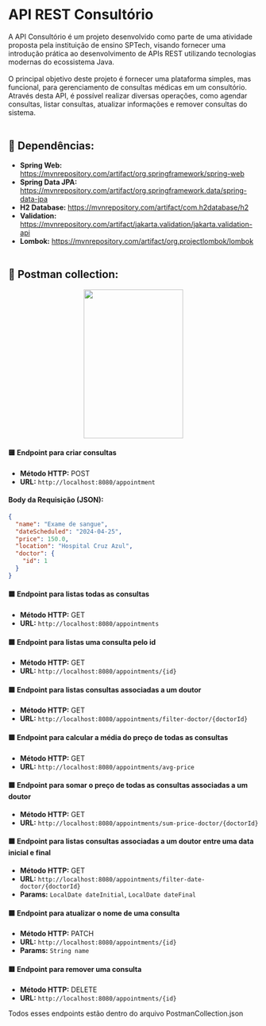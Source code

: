 # API REST Consultório

A API Consultório é um projeto desenvolvido como parte de uma atividade proposta pela instituição de ensino SPTech, visando fornecer uma introdução prática ao desenvolvimento de APIs REST utilizando tecnologias modernas do ecossistema Java.
<br></br>
O principal objetivo deste projeto é fornecer uma plataforma simples, mas funcional, para gerenciamento de consultas médicas em um consultório. Através desta API, é possível realizar diversas operações, como agendar consultas, listar consultas, atualizar informações e remover consultas do sistema.
<br></br>

## 📃 Dependências: 
- **Spring Web:** https://mvnrepository.com/artifact/org.springframework/spring-web
- **Spring Data JPA:** https://mvnrepository.com/artifact/org.springframework.data/spring-data-jpa
- **H2 Database:** https://mvnrepository.com/artifact/com.h2database/h2
- **Validation:** https://mvnrepository.com/artifact/jakarta.validation/jakarta.validation-api
- **Lombok:** https://mvnrepository.com/artifact/org.projectlombok/lombok
<br></br>
## 📃 Postman collection: 
<p align="center">
  <img src="https://github.com/brunolimabh/api-consultorio/blob/main/imgs/postman_print.png" width="200px" height="300px" style="vertical-align: middle; margin-right:"200px";">
</p>


#### 🟨 Endpoint para criar consultas
- **Método HTTP:** POST
- **URL:** `http://localhost:8080/appointment`

#### Body da Requisição (JSON):
```json
{
  "name": "Exame de sangue",
  "dateScheduled": "2024-04-25",
  "price": 150.0,
  "location": "Hospital Cruz Azul",
  "doctor": {
    "id": 1
  }
}
```

#### 🟩 Endpoint para listas todas as consultas
- **Método HTTP:** GET
- **URL:** `http://localhost:8080/appointments`

#### 🟩 Endpoint para listas uma consulta pelo id
- **Método HTTP:** GET
- **URL:** `http://localhost:8080/appointments/{id}`

#### 🟩 Endpoint para listas consultas associadas a um doutor
- **Método HTTP:** GET
- **URL:** `http://localhost:8080/appointments/filter-doctor/{doctorId}`

#### 🟩 Endpoint para calcular a média do preço de todas as consultas
- **Método HTTP:** GET
- **URL:** `http://localhost:8080/appointments/avg-price`

#### 🟩 Endpoint para somar o preço de todas as consultas associadas a um doutor
- **Método HTTP:** GET
- **URL:** `http://localhost:8080/appointments/sum-price-doctor/{doctorId}`

#### 🟩 Endpoint para listas consultas associadas a um doutor entre uma data inicial e final
- **Método HTTP:** GET
- **URL:** `http://localhost:8080/appointments/filter-date-doctor/{doctorId}`
- **Params:** `LocalDate dateInitial`, `LocalDate dateFinal` 

#### 🟪 Endpoint para atualizar o nome de uma consulta
- **Método HTTP:** PATCH
- **URL:** `http://localhost:8080/appointments/{id}`
- **Params:** `String name` 


#### 🟥 Endpoint para remover uma consulta
- **Método HTTP:** DELETE
- **URL:** `http://localhost:8080/appointments/{id}`

Todos esses endpoints estão dentro do arquivo PostmanCollection.json


